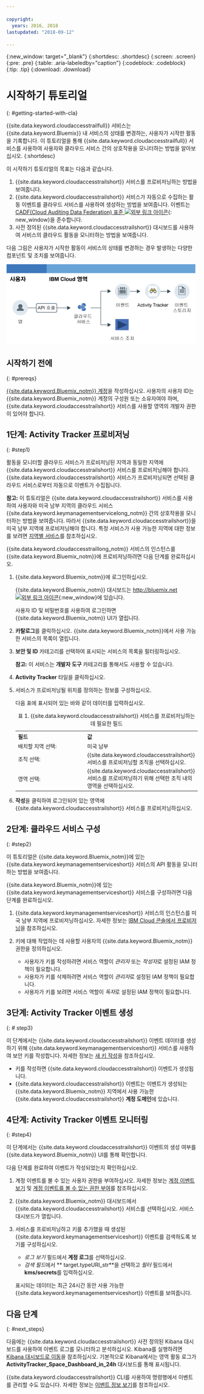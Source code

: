 ```yaml
---

copyright:
  years: 2016, 2018
lastupdated: "2018-09-12"

---
```


{:new_window: target="_blank"}
{:shortdesc: .shortdesc}
{:screen: .screen}
{:pre: .pre}
{:table: .aria-labeledby="caption"}
{:codeblock: .codeblock}
{:tip: .tip}
{:download: .download}


# 시작하기 튜토리얼
{: #getting-started-with-cla}

{{site.data.keyword.cloudaccesstrailfull}} 서비스는 {{site.data.keyword.Bluemix}} 내 서비스의 상태를 변경하는, 사용자가 시작한 활동을 기록합니다. 이 튜토리얼을 통해 {{site.data.keyword.cloudaccesstrailfull}} 서비스를 사용하여 사용자와 클라우드 서비스 간의 상호작용을 모니터하는 방법을 알아보십시오. 
{:shortdesc}

이 시작하기 튜토리얼의 목표는 다음과 같습니다.

1. {{site.data.keyword.cloudaccesstrailshort}} 서비스를 프로비저닝하는 방법을 보여줍니다.
2. {{site.data.keyword.cloudaccesstrailshort}} 서비스가 자동으로 수집하는 활동 이벤트를 클라우드 서비스를 사용하여 생성하는 방법을 보여줍니다. 이벤트는 [CADF(Cloud Auditing Data Federation) 표준 ![외부 링크 아이콘](../../icons/launch-glyph.svg "외부 링크 아이콘")](https://www.dmtf.org/sites/default/files/standards/documents/DSP0262_1.0.0.pdf){: new_window}을 준수합니다. 
3. 사전 정의된 {{site.data.keyword.cloudaccesstrailshort}} 대시보드를 사용하여 서비스의 클라우드 활동을 모니터하는 방법을 보여줍니다.

다음 그림은 사용자가 시작한 활동이 서비스의 상태를 변경하는 경우 발생하는 다양한 컴포넌트 및 조치를 보여줍니다.

![사용자가 시작한 활동이 서비스의 상태를 변경하는 경우 발생하는 컴포넌트 및 조치](images/AT_f1.png "사용자가 시작한 활동이 서비스의 상태를 변경하는 경우 발생하는 컴포넌트 및 조치")



## 시작하기 전에
{: #prereqs}

[{{site.data.keyword.Bluemix_notm}} 계정](https://console.bluemix.net/registration/)을 작성하십시오. 사용자의 사용자 ID는 {{site.data.keyword.Bluemix_notm}} 계정의 구성원 또는 소유자여야 하며, {{site.data.keyword.cloudaccesstrailshort}} 서비스를 사용할 영역의 개발자 권한이 있어야 합니다. 


## 1단계: Activity Tracker 프로비저닝
{: #step1}

활동을 모니터할 클라우드 서비스가 프로비저닝된 지역과 동일한 지역에 {{site.data.keyword.cloudaccesstrailshort}} 서비스를 프로비저닝해야 합니다. {{site.data.keyword.cloudaccesstrailshort}} 서비스가 프로비저닝되면 선택된 클라우드 서비스로부터 자동으로 이벤트가 수집됩니다.  

**참고:** 이 튜토리얼은 {{site.data.keyword.cloudaccesstrailshort}} 서비스를 사용하여 사용자와 미국 남부 지역의 클라우드 서비스 {{site.data.keyword.keymanagementservicelong_notm}} 간의 상호작용을 모니터하는 방법을 보여줍니다. 따라서 {{site.data.keyword.cloudaccesstrailshort}}을 미국 남부 지역에 프로비저닝해야 합니다. 특정 서비스가 사용 가능한 지역에 대한 정보를 보려면 [지역별 서비스](/docs/resources/services_region.html#services_region)를 참조하십시오.

{{site.data.keyword.cloudaccesstraillong_notm}} 서비스의 인스턴스를 {{site.data.keyword.Bluemix_notm}}에 프로비저닝하려면 다음 단계를 완료하십시오. 

1. {{site.data.keyword.Bluemix_notm}}에 로그인하십시오. 

    {{site.data.keyword.Bluemix_notm}} 대시보드는 [http://bluemix.net ![외부 링크 아이콘](../../icons/launch-glyph.svg "외부 링크 아이콘")](http://bluemix.net){:new_window}에 있습니다.
    
	사용자 ID 및 비밀번호를 사용하여 로그인하면 {{site.data.keyword.Bluemix_notm}} UI가 열립니다.

2. **카탈로그**를 클릭하십시오. {{site.data.keyword.Bluemix_notm}}에서 사용 가능한 서비스의 목록이 열립니다. 

3. **보안 및 ID** 카테고리를 선택하여 표시되는 서비스의 목록을 필터링하십시오. 

    **참고:** 이 서비스는 **개발자 도구** 카테고리를 통해서도 사용할 수 있습니다. 

4. **Activity Tracker** 타일을 클릭하십시오. 

5. 서비스가 프로비저닝될 위치를 정의하는 정보를 구성하십시오. 

    다음 표에 표시되어 있는 바와 같이 데이터를 입력하십시오. 

    <table>
	  <caption>표 1. {{site.data.keyword.cloudaccesstrailshort}} 서비스를 프로비저닝하는 데 필요한 필드</caption>
	  <tr>
	    <th width="50%">필드</th>
		<th width="50%">값</th>
	  </tr>
	  <tr>
	    <td>배치할 지역 선택:</td>
		<td>미국 남부</td>
	  </tr>
	  <tr>
	    <td>조직 선택:</td>
		<td>{{site.data.keyword.cloudaccesstrailshort}} 서비스를 프로비저닝할 조직을 선택하십시오. </td>
	  </tr>
	  <tr>
	    <td>영역 선택:</td>
		<td>{{site.data.keyword.cloudaccesstrailshort}} 서비스를 프로비저닝하기 위해 선택한 조직 내의 영역을 선택하십시오. </td>
	  </tr>
	</table>

6. **작성**을 클릭하여 로그인되어 있는 영역에 {{site.data.keyword.cloudaccesstrailshort}} 서비스를 프로비저닝하십시오. 
   

## 2단계: 클라우드 서비스 구성  
{: #step2}

이 튜토리얼은 {{site.data.keyword.Bluemix_notm}}에 있는 {{site.data.keyword.keymanagementserviceshort}} 서비스의 API 활동을 모니터하는 방법을 보여줍니다. 

{{site.data.keyword.Bluemix_notm}}에 있는 {{site.data.keyword.keymanagementserviceshort}} 서비스를 구성하려면 다음 단계를 완료하십시오. 

1. {{site.data.keyword.keymanagementserviceshort}} 서비스의 인스턴스를 미국 남부 지역에 프로비저닝하십시오. 자세한 정보는 [IBM Cloud 콘솔에서 프로비저닝](/docs/services/key-protect/provision.html#provision)을 참조하십시오. 

2. 키에 대해 작업하는 데 사용할 사용자의 {{site.data.keyword.Bluemix_notm}} 권한을 정의하십시오.  

    * 사용자가 키를 작성하려면 서비스 역할이 *관리자* 또는 *작성자*로 설정된 IAM 정책이 필요합니다. 
	* 사용자가 키를 삭제하려면 서비스 역할이 *관리자*로 설정된 IAM 정책이 필요합니다. 
	* 사용자가 키를 보려면 서비스 역할이 *독자*로 설정된 IAM 정책이 필요합니다.  


## 3단계: Activity Tracker 이벤트 생성
{: # step3}

이 단계에서는 {{site.data.keyword.cloudaccesstrailshort}} 이벤트 데이터를 생성하기 위해 {{site.data.keyword.keymanagementserviceshort}} 서비스를 사용하여 보안 키를 작성합니다. 자세한 정보는 [새 키 작성](/docs/services/key-protect/create-standard-keys.html#create-standard-keys)을 참조하십시오. 

* 키를 작성하면 {{site.data.keyword.cloudaccesstrailshort}} 이벤트가 생성됩니다.
* {{site.data.keyword.cloudaccesstrailshort}} 이벤트는 이벤트가 생성되는 {{site.data.keyword.Bluemix_notm}} 지역에서 사용 가능한 {{site.data.keyword.cloudaccesstrailshort}} **계정 도메인**에 있습니다.  

## 4단계: Activity Tracker 이벤트 모니터링
{: #step4}

이 단계에서는 {{site.data.keyword.cloudaccesstrailshort}} 이벤트의 생성 여부를 {{site.data.keyword.Bluemix_notm}} UI를 통해 확인합니다.

다음 단계를 완료하여 이벤트가 작성되었는지 확인하십시오.

1. 계정 이벤트를 볼 수 있는 사용자 권한을 부여하십시오. 자세한 정보는 [계정 이벤트 보기](/docs/services/cloud-activity-tracker/how-to/manage-events-ui/viewing_events.html#account_events) 및 [계정 이벤트를 볼 수 있는 권한 부여](/docs/services/cloud-activity-tracker/how-to/grant_permissions.html#grant_acc_events)를 참조하십시오. 

2. {{site.data.keyword.Bluemix_notm}} 대시보드에서 {{site.data.keyword.cloudaccesstrailshort}} 서비스를 선택하십시오. 서비스 대시보드가 열립니다.

3. 서비스를 프로비저닝하고 키를 추가했을 때 생성된 {{site.data.keyword.keymanagementserviceshort}} 이벤트를 검색하도록 보기를 구성하십시오.

    * *로그 보기* 필드에서 **계정 로그**를 선택하십시오. 
    * *검색 필드*에서 ** target.typeURI_str**을 선택하고 *필터* 필드에서 **kms/secrets**를 입력하십시오. 
	
    표시되는 데이터는 최근 24시간 동안 사용 가능한 {{site.data.keyword.keymanagementserviceshort}} 이벤트를 보여줍니다. 
	


## 다음 단계
{: #next_steps}

다음에는 {{site.data.keyword.cloudaccesstrailshort}} 사전 정의된 Kibana 대시보드를 사용하여 이벤트 로그를 모니터하고 분석하십시오. Kibana를 실행하려면 [Kibana 대시보드로 이동](/docs/services/cloud-activity-tracker/how-to/manage-events-ui/launch_kibana.html#launch_kibana)을 참조하십시오. 기본적으로 Kibana에서는 영역 활동 로그가 **ActivityTracker_Space_Dashboard_in_24h** 대시보드를 통해 표시됩니다. 

{{site.data.keyword.cloudaccesstrailshort}} CLI를 사용하여 명령행에서 이벤트를 관리할 수도 있습니다. 자세한 정보는 [이벤트 정보 보기](/docs/services/cloud-activity-tracker/how-to/viewing_event_information.html#viewing_event_status)를 참조하십시오.




